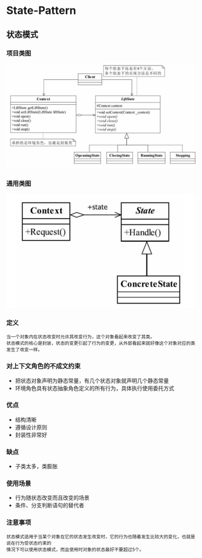 # State-Pattern
## 状态模式
### 项目类图
![项目类图](https://github.com/qiaojiuyuan/State-Pattern/raw/master/project_class.png)
### 通用类图
![通用类图](https://github.com/qiaojiuyuan/State-Pattern/raw/master/common_class.png)
### 定义
```
当一个对象内在状态改变时允许其改变行为，这个对象看起来改变了其类。
状态模式的核心是封装，状态的变更引起了行为的变更，从外部看起来就好像这个对象对应的类发生了改变一样。
```
### 对上下文角色的不成文约束
* 把状态对象声明为静态常量，有几个状态对象就声明几个静态常量
* 环境角色具有状态抽象角色定义的所有行为，具体执行使用委托方式
### 优点
* 结构清晰
* 遵循设计原则
* 封装性非常好
### 缺点
* 子类太多，类膨胀
### 使用场景
* 行为随状态改变而且改变的场景
* 条件、分支判断语句的替代者
### 注意事项
```
状态模式适用于当某个对象在它的状态发生改变时，它的行为也随着发生比较大的变化，也就是说在行为受状态约束的
情况下可以使用状态模式，而且使用时对象的状态最好不要超过5个。
```
